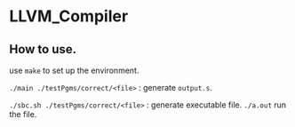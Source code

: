 # LLVM_Compiler

## How to use.

use `make` to set up the environment.

`./main ./testPgms/correct/<file>` : generate `output.s`.

`./sbc.sh ./testPgms/correct/<file>` : generate executable file.
`./a.out` run the file.


